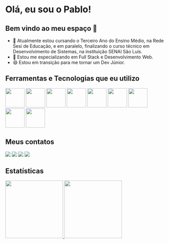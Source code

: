 # Olá, eu sou o Pablo!
## Bem vindo ao meu espaço 👋

- 🔭 Atualmente estou cursando o Terceiro Ano do Ensino Médio, na Rede Sesi de Educação, e em paralelo, finalizando o curso técnico em Desenvolvimento de Sistemas, na instituição SENAI São Luís.
- 🌱 Estou me especializando em Full Stack e Desenvolvimento Web.
- 😄 Estou em transição para me tornar um Dev Júnior.

## Ferramentas e Tecnologias que eu utilizo
<link rel="stylesheet" type='text/css' href="https://cdn.jsdelivr.net/gh/devicons/devicon@latest/devicon.min.css" />

  <img src="https://cdn.jsdelivr.net/gh/devicons/devicon@latest/icons/bootstrap/bootstrap-original.svg" width="60" height="60"/>  <img src="https://cdn.jsdelivr.net/gh/devicons/devicon@latest/icons/canva/canva-original.svg" width="60" height="60"/>  <img src="https://cdn.jsdelivr.net/gh/devicons/devicon@latest/icons/css3/css3-plain-wordmark.svg"   width="60" height="60"/>  <img src="https://cdn.jsdelivr.net/gh/devicons/devicon@latest/icons/gimp/gimp-original.svg"  width="60" height="60"/>  <img src="https://cdn.jsdelivr.net/gh/devicons/devicon@latest/icons/git/git-original.svg"  width="60" height="60"/>  <img src="https://cdn.jsdelivr.net/gh/devicons/devicon@latest/icons/github/github-original.svg"  width="60" height="60"/> <img src="https://cdn.jsdelivr.net/gh/devicons/devicon@latest/icons/handlebars/handlebars-original-wordmark.svg"  width="60" height="60"/> <img src="https://cdn.jsdelivr.net/gh/devicons/devicon@latest/icons/javascript/javascript-plain.svg"  width="60" height="60"/> <img src="https://cdn.jsdelivr.net/gh/devicons/devicon@latest/icons/nodejs/nodejs-plain-wordmark.svg" width="60" height="60"/>


## Meus contatos
<div>
<a href="https://www.youtube.com/seu-canal-youtube-aqui" target="_blank"><img loading="lazy" src="https://img.shields.io/badge/YouTube-FF0000?style=for-the-badge&logo=youtube&logoColor=white" target="_blank"></a>
<a href="https://www.instagram.com/pablo.ricardo7/" target="_blank"><img loading="lazy" src="https://img.shields.io/badge/-Instagram-%23E4405F?style=for-the-badge&logo=instagram&logoColor=white" target="_blank"></a>
<a href = "mailto:pabloricardo055@gmail.com"><img loading="lazy" src="https://img.shields.io/badge/Gmail-D14836?style=for-the-badge&logo=gmail&logoColor=white" target="_blank"></a>
<a href="https://www.linkedin.com/in/pablo-nascimento-37946a31a?utm_source=share&utm_campaign=share_via&utm_content=profile&utm_medium=ios_app" target="_blank"><img loading="lazy" src="https://img.shields.io/badge/-LinkedIn-%230077B5?style=for-the-badge&logo=linkedin&logoColor=white" target="_blank"></a>   
</div>

## Estatísticas
<div>
<a href="https://github.com/pablo891">
<img loading="lazy" height="180em" src="https://github-readme-stats.vercel.app/api/top-langs/?username=pablo891&layout=compact&langs_count=7&theme=dracula"/>
                                                                                          <img loading="lazy" height="180em" src="https://github-readme-stats.vercel.app/api?username=pablo891&show_icons=true&theme=dracula&include_all_commits=true&count_private=true"/>
</div>
<!--
**pablo891/pablo891** is a ✨ _special_ ✨ repository because its `README.md` (this file) appears on your GitHub profile.

Here are some ideas to get you started:

- 🔭 I’m currently working on ...
- 🌱 I’m currently learning ...
- 👯 I’m looking to collaborate on ...
- 🤔 I’m looking for help with ...
- 💬 Ask me about ...
- 📫 How to reach me: ...
- 😄 Pronouns: ...
- ⚡ Fun fact: ...
-->
